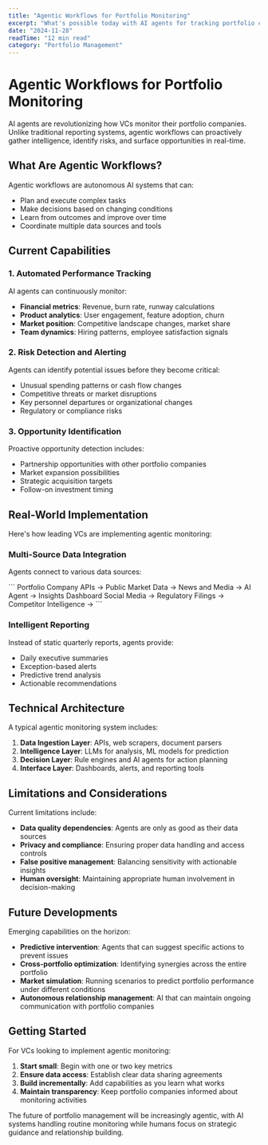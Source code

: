 ```yaml
---
title: "Agentic Workflows for Portfolio Monitoring"
excerpt: "What's possible today with AI agents for tracking portfolio company performance and market dynamics."
date: "2024-11-28"
readTime: "12 min read"
category: "Portfolio Management"
---
```


# Agentic Workflows for Portfolio Monitoring

AI agents are revolutionizing how VCs monitor their portfolio companies. Unlike traditional reporting systems, agentic workflows can proactively gather intelligence, identify risks, and surface opportunities in real-time.

## What Are Agentic Workflows?

Agentic workflows are autonomous AI systems that can:

- Plan and execute complex tasks
- Make decisions based on changing conditions
- Learn from outcomes and improve over time
- Coordinate multiple data sources and tools

## Current Capabilities

### 1. Automated Performance Tracking

AI agents can continuously monitor:

- **Financial metrics**: Revenue, burn rate, runway calculations
- **Product analytics**: User engagement, feature adoption, churn
- **Market position**: Competitive landscape changes, market share
- **Team dynamics**: Hiring patterns, employee satisfaction signals

### 2. Risk Detection and Alerting

Agents can identify potential issues before they become critical:

- Unusual spending patterns or cash flow changes
- Competitive threats or market disruptions
- Key personnel departures or organizational changes
- Regulatory or compliance risks

### 3. Opportunity Identification

Proactive opportunity detection includes:

- Partnership opportunities with other portfolio companies
- Market expansion possibilities
- Strategic acquisition targets
- Follow-on investment timing

## Real-World Implementation

Here's how leading VCs are implementing agentic monitoring:

### Multi-Source Data Integration

Agents connect to various data sources:

\`\`\`
Portfolio Company APIs → 
Public Market Data → 
News and Media → AI Agent → Insights Dashboard
Social Media → 
Regulatory Filings → 
Competitor Intelligence → 
\`\`\`

### Intelligent Reporting

Instead of static quarterly reports, agents provide:

- Daily executive summaries
- Exception-based alerts
- Predictive trend analysis
- Actionable recommendations

## Technical Architecture

A typical agentic monitoring system includes:

1. **Data Ingestion Layer**: APIs, web scrapers, document parsers
2. **Intelligence Layer**: LLMs for analysis, ML models for prediction
3. **Decision Layer**: Rule engines and AI agents for action planning
4. **Interface Layer**: Dashboards, alerts, and reporting tools

## Limitations and Considerations

Current limitations include:

- **Data quality dependencies**: Agents are only as good as their data sources
- **Privacy and compliance**: Ensuring proper data handling and access controls
- **False positive management**: Balancing sensitivity with actionable insights
- **Human oversight**: Maintaining appropriate human involvement in decision-making

## Future Developments

Emerging capabilities on the horizon:

- **Predictive intervention**: Agents that can suggest specific actions to prevent issues
- **Cross-portfolio optimization**: Identifying synergies across the entire portfolio
- **Market simulation**: Running scenarios to predict portfolio performance under different conditions
- **Autonomous relationship management**: AI that can maintain ongoing communication with portfolio companies

## Getting Started

For VCs looking to implement agentic monitoring:

1. **Start small**: Begin with one or two key metrics
2. **Ensure data access**: Establish clear data sharing agreements
3. **Build incrementally**: Add capabilities as you learn what works
4. **Maintain transparency**: Keep portfolio companies informed about monitoring activities

The future of portfolio management will be increasingly agentic, with AI systems handling routine monitoring while humans focus on strategic guidance and relationship building.
